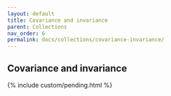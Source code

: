 ```yaml
---
layout: default
title: Covariance and invariance
parent: Collections
nav_order: 6
permalink: docs/collections/covariance-invariance/
---
```


## Covariance and invariance

{% include custom/pending.html %}
